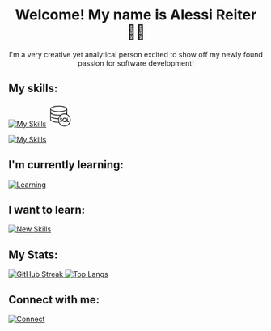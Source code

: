 <div align="center">
<h1> Welcome!  My name is Alessi Reiter 👩‍💻</h1>
<p> I'm a very creative yet analytical person excited to show off my newly found passion for software development!</p>
</div>

## My skills:

<div>

[![My Skills](https://skillicons.dev/icons?i=py,html,css,js,java)](https://skillicons.dev)
<img src="sqlLogo.jpg" alt="SQL" width=45px height=45px>

[![My Skills](https://skillicons.dev/icons?i=vscode,git,github,eclipse)](https://skillicons.dev)

</div>

## I'm currently learning:

<div>

[![Learning](https://skillicons.dev/icons?i=react)](https://skillicons.dev)

</div>

## I want to learn:

<div>

[![New Skills](https://skillicons.dev/icons?i=angular,bootstrap,django)](https://skillicons.dev)

</div>

## My Stats:

<div>
  
[![GitHub Streak](https://streak-stats.demolab.com?user=anoeller&theme=blue-green)  ![Top Langs](https://github-readme-stats.vercel.app/api/top-langs/?username=anoeller)](https://git.io/streak-stats)

</div>

## Connect with me:

<div>

[![Connect](https://skillicons.dev/icons?i=linkedin)](https://www.linkedin.com/in/alessi-reiter/)

</div>
